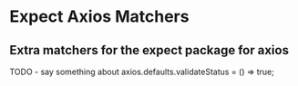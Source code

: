 # Expect Axios Matchers

## Extra matchers for the expect package for axios

TODO - say something about
axios.defaults.validateStatus = () => true;
